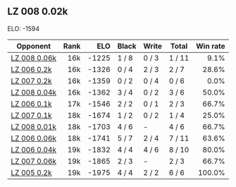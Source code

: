 ## LZ 008 0.02k ##

ELO: -1594

Opponent | Rank | ELO | Black | Write | Total | Win rate
---------|-----:|----:|-------|-------|-------|-------:
[LZ 008 0.06k](LZ%20008%200.06k.md) | 16k | -1225 | 1 / 8 | 0 / 3 | 1 / 11 | 9.1%
[LZ 006 0.2k](LZ%20006%200.2k.md) | 16k | -1326 | 0 / 4 | 2 / 3 | 2 / 7 | 28.6%
[LZ 007 0.2k](LZ%20007%200.2k.md) | 16k | -1359 | 0 / 2 | 0 / 4 | 0 / 6 | 0.0%
[LZ 008 0.04k](LZ%20008%200.04k.md) | 16k | -1362 | 3 / 4 | 0 / 2 | 3 / 6 | 50.0%
[LZ 006 0.1k](LZ%20006%200.1k.md) | 17k | -1546 | 2 / 2 | 0 / 1 | 2 / 3 | 66.7%
[LZ 007 0.1k](LZ%20007%200.1k.md) | 18k | -1674 | 1 / 2 | 0 / 2 | 1 / 4 | 25.0%
[LZ 008 0.01k](LZ%20008%200.01k.md) | 18k | -1703 | 4 / 6 | - | 4 / 6 | 66.7%
[LZ 006 0.06k](LZ%20006%200.06k.md) | 18k | -1741 | 5 / 7 | 2 / 4 | 7 / 11 | 63.6%
[LZ 006 0.04k](LZ%20006%200.04k.md) | 19k | -1832 | 4 / 4 | 4 / 6 | 8 / 10 | 80.0%
[LZ 007 0.06k](LZ%20007%200.06k.md) | 19k | -1865 | 2 / 3 | - | 2 / 3 | 66.7%
[LZ 005 0.2k](LZ%20005%200.2k.md) | 19k | -1975 | 4 / 4 | 2 / 2 | 6 / 6 | 100.0%
